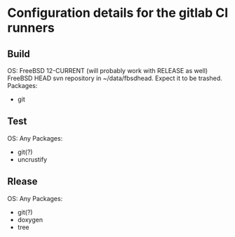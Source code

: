 # Configuration details for the gitlab CI runners

## Build

OS: FreeBSD 12-CURRENT (will probably work with RELEASE as well)
FreeBSD HEAD svn repository in ~/data/fbsdhead. Expect it to be trashed.
Packages:
* git

## Test
OS: Any
Packages:
* git(?)
* uncrustify

## Rlease
OS: Any
Packages:
* git(?)
* doxygen
* tree